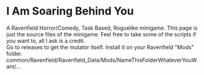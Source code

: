# I Am Soaring Behind You
A Ravenfield Horror/Comedy, Task Based, Roguelike minigame.
This page is just the source files of the minigame. Feel free to take some of the scripts if you want to, all I ask is a credit.
<br   >
Go to releases to get the mutator itself. Install it on your Ravenfield "Mods" folder.
common/Ravenfield/Ravenfield_Data/Mods/NameThisFolderWhateverYouWant/...
